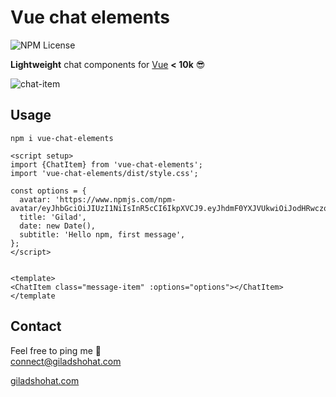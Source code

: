 # Vue chat elements

![NPM License](https://img.shields.io/npm/l/vue-chat-elements)

**Lightweight** chat components for [Vue](https://vuejs.org/) **< 10k** 😎 <br>

![chat-item](https://github-production-user-asset-6210df.s3.amazonaws.com/91323932/266632052-68a9f5cf-3bf0-42ed-90ca-aa226d6da935.gif?X-Amz-Algorithm=AWS4-HMAC-SHA256&X-Amz-Credential=AKIAIWNJYAX4CSVEH53A%2F20230908%2Fus-east-1%2Fs3%2Faws4_request&X-Amz-Date=20230908T135922Z&X-Amz-Expires=300&X-Amz-Signature=3acc13f864c0ed2521d545e135ff7b9fac3977a198ed31254a525b2dbb4fdab8&X-Amz-SignedHeaders=host&actor_id=91323932&key_id=0&repo_id=685670567)

## Usage

`npm i vue-chat-elements`

```
<script setup>
import {ChatItem} from 'vue-chat-elements';
import 'vue-chat-elements/dist/style.css';

const options = {
  avatar: 'https://www.npmjs.com/npm-avatar/eyJhbGciOiJIUzI1NiIsInR5cCI6IkpXVCJ9.eyJhdmF0YXJVUkwiOiJodHRwczovL3MuZ3JhdmF0YXIuY29tL2F2YXRhci8xNWY0ZTdjMmRjZDc4OWE3ODgwNGMxMzI1ZDYzNGFjNz9zaXplPTUwJmRlZmF1bHQ9cmV0cm8ifQ.LqE0E5FHjTCs7vIgY8T1XDWgMIT8OVgkos8ZcSMP8oU',
  title: 'Gilad',
  date: new Date(),
  subtitle: 'Hello npm, first message',
};
</script>


<template>
<ChatItem class="message-item" :options="options"></ChatItem>
</template
```


## Contact
Feel free to ping me 💫
<br>
connect@giladshohat.com

[giladshohat.com](https://giladshohat.com)
